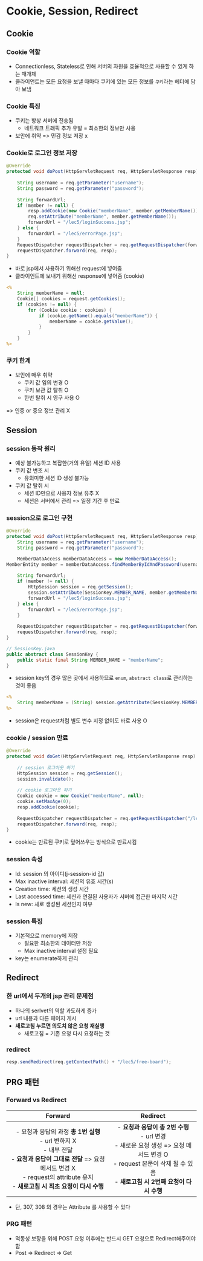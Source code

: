 # Cookie, Session, Redirect



## Cookie



### Cookie 역할

- Connectionless, Stateless로 인해 서버의 자원을 효율적으로 사용할 수 있게 하는 매개체
- 클라이언트는 모든 요청을 보낼 때마다 쿠키에 있는 모든 정보를 `쿠키`라는 헤더에 담아 보냄



### Cookie 특징

- 쿠키는 항상 서버에 전송됨
  - 네트워크 트래픽 추가 유발 = 최소한의 정보만 사용
- 보안에 취약 => 민감 정보 저장 x



### Cookie로 로그인 정보 저장

```java
@Override
protected void doPost(HttpServletRequest req, HttpServletResponse resp) throws ServletException, IOException {
    
    String username = req.getParameter("username");
    String password = req.getParameter("password");
    
    String forwardUrl;
    if (member != null) {
        resp.addCookie(new Cookie("memberName", member.getMemberName()));
        req.setAttribute("memberName", member.getMemberName());
        forwardUrl = "/lec5/loginSuccess.jsp";
    } else {
    	forwardUrl = "/lec5/errorPage.jsp";
    }
    RequestDispatcher requestDispatcher = req.getRequestDispatcher(forwardUrl);
    requestDispatcher.forward(req, resp);
}

```

- 바로 jsp에서 사용하기 위해선 request에 넣어줌
- 클라이언트에 보내기 위해선 response에 넣어줌 (cookie)

```jsp
<%
    String memberName = null;
    Cookie[] cookies = request.getCookies();
    if (cookies != null) {
        for (Cookie cookie : cookies) {
            if (cookie.getName().equals("memberName")) {
            	memberName = cookie.getValue();
            }
        }
    }
%>
```



### 쿠키 한계

- 보안에 매우 취약
  - 쿠키 값 임의 변경 O
  - 쿠키 보관 값 탈취 O
  - 한번 탈취 시 영구 사용 O

=> 인증 or 중요 정보 관리 X





## Session



### session 동작 원리

- 예상 불가능하고 복잡한(거의 유일) 세션 ID 사용
- 쿠키 값 변조 시
  - 유의미한 세션 ID 생성 불가능
- 쿠키 값 탈취 시
  - 세션 ID만으로 사용자 정보 유추 X
  - 세션은 서버에서 관리 => 일정 기간 후 만료



### session으로 로그인 구현

```java
@Override
protected void doPost(HttpServletRequest req, HttpServletResponse resp) throws ServletException, IOException {
    String username = req.getParameter("username");
    String password = req.getParameter("password");

    MemberDataAccess memberDataAccess = new MemberDataAccess();
MemberEntity member = memberDataAccess.findMemberByIdAndPassword(username, password);
    
    String forwardUrl;
    if (member != null) {
        HttpSession session = req.getSession();
        session.setAttribute(SessionKey.MEMBER_NAME, member.getMemberName());
        forwardUrl = "/lec5/loginSuccess.jsp";
    } else {
    	forwardUrl = "/lec5/errorPage.jsp";
    }
    
    RequestDispatcher requestDispatcher = req.getRequestDispatcher(forwardUrl);
    requestDispatcher.forward(req, resp);
}
```

```java
// SessionKey.java
public abstract class SessionKey {
	public static final String MEMBER_NAME = "memberName";
}
```



- session key의 경우 많은 곳에서 사용하므로 `enum`, `abstract class`로 관리하는 것이 좋음

```jsp
<%
	String memberName = (String) session.getAttribute(SessionKey.MEMBER_NAME);
%>
```

- session은 request처럼 별도 변수 지정 없이도 바로 사용 O



### cookie / session 만료

```java
@Override
protected void doGet(HttpServletRequest req, HttpServletResponse resp) throws ServletException, IOException {
    
    // session 로그아웃 하기
    HttpSession session = req.getSession();
    session.invalidate();
    
    // cookie 로그아웃 하기
    Cookie cookie = new Cookie("memberName", null);
    cookie.setMaxAge(0);
    resp.addCookie(cookie);
    
    RequestDispatcher requestDispatcher = req.getRequestDispatcher("/lec5/logout.html");
    requestDispatcher.forward(req, resp);
}

```

- cookie는 만료된 쿠키로 덮어쓰우는 방식으로 만료시킴



### session 속성

- Id: session 의 아이디(j-session-id 값) 
- Max inactive interval: 세션의 유효 시간(s) 
- Creation time: 세션의 생성 시간 
- Last accessed time: 세션과 연결된 사용자가 서버에 접근한 마지막 시간 
- Is new: 새로 생성된 세션인지 여부



### session 특징

- 기본적으로 memory에 저장
  - 필요한 최소한의 데이터만 저장
  - Max inactive interval 설정 필요
- key는 enumerate하게 관리



## Redirect



### 한 url에서 두개의 jsp 관리 문제점

-  하나의 serlvet의 역할 과도하게 증가
- url 내용과 다른 페이지 게시
- **새로고침 누르면 의도치 않은 요청 재실행**
  - 새로고침 = 기존 요청 다시 요청하는 것



### redirect

```java
resp.sendRedirect(req.getContextPath() + "/lec5/free-board");
```

 

## PRG 패턴



### Forward vs Redirect

|                           Forward                            |                           Redirect                           |
| :----------------------------------------------------------: | :----------------------------------------------------------: |
| - 요청과 응답의 과정 **총 1번 실행**<br />- url 변하지 X<br />- 내부 전달<br />- **요청과 응답이 그대로 전달** => 요청 메서드 변경 X<br>- request의 attribute 유지<br />- **새로고침 시 최초 요청이 다시 수행** | - **요청과 응답이 총 2번 수행**<br>- url 변경 <br />- 새로운 요청 생성 => 요청 메서드 변경 O<br />- request 본문이 삭제 될 수 있음<br />- **새로고침 시 2번째 요청이 다시 수행** |

- 단, 307, 308 의 경우는 Attribute 를 사용할 수 있다





### PRG 패턴

- 멱동성 보장을 위해 POST 요청 이후에는 반드시 GET 요청으로 Redirect해주어야 함
- Post => Redirect => Get 

